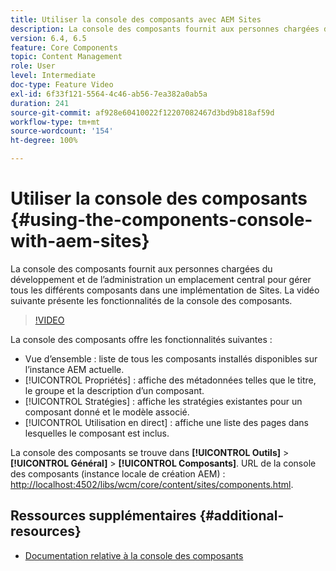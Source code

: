 ```yaml
---
title: Utiliser la console des composants avec AEM Sites
description: La console des composants fournit aux personnes chargées du développement et de l’administration un emplacement central pour gérer tous les différents composants dans une implémentation de Sites. La vidéo suivante présente les fonctionnalités de la console des composants.
version: 6.4, 6.5
feature: Core Components
topic: Content Management
role: User
level: Intermediate
doc-type: Feature Video
exl-id: 6f33f121-5564-4c46-ab56-7ea382a0ab5a
duration: 241
source-git-commit: af928e60410022f12207082467d3bd9b818af59d
workflow-type: tm+mt
source-wordcount: '154'
ht-degree: 100%

---
```


# Utiliser la console des composants {#using-the-components-console-with-aem-sites}

La console des composants fournit aux personnes chargées du développement et de l’administration un emplacement central pour gérer tous les différents composants dans une implémentation de Sites. La vidéo suivante présente les fonctionnalités de la console des composants.

>[!VIDEO](https://video.tv.adobe.com/v/17417?quality=12&learn=on)

La console des composants offre les fonctionnalités suivantes :

* Vue d’ensemble : liste de tous les composants installés disponibles sur l’instance AEM actuelle.
* [!UICONTROL Propriétés] : affiche des métadonnées telles que le titre, le groupe et la description d’un composant.
* [!UICONTROL Stratégies] : affiche les stratégies existantes pour un composant donné et le modèle associé.
* [!UICONTROL Utilisation en direct] : affiche une liste des pages dans lesquelles le composant est inclus.

La console des composants se trouve dans **[!UICONTROL Outils]** > **[!UICONTROL Général]** > **[!UICONTROL Composants]**.
URL de la console des composants (instance locale de création AEM) : [http://localhost:4502/libs/wcm/core/content/sites/components.html](http://localhost:4502/libs/wcm/core/content/sites/components.html).

## Ressources supplémentaires {#additional-resources}

* [Documentation relative à la console des composants](https://experienceleague.adobe.com/docs/experience-manager-65/authoring/siteandpage/default-components-console.html?lang=fr)
